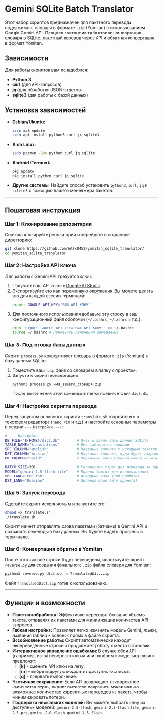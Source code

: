 # Gemini SQLite Batch Translator

Этот набор скриптов предназначен для пакетного перевода содержимого словаря в формате `.zip` (Yomitan) с использованием Google Gemini API. Процесс состоит из трёх этапов: конвертация словаря в SQLite, пакетный перевод через API и обратная конвертация в формат Yomitan.

## Зависимости

Для работы скриптов вам понадобятся:
*   **Python 3**
*   **curl** (для API-запросов)
*   **jq** (для обработки JSON-ответов)
*   **sqlite3** (для работы с базой данных)

## Установка зависимостей

*   **Debian/Ubuntu:**
    ```bash
    sudo apt update
    sudo apt install python3 curl jq sqlite3
    ```
*   **Arch Linux:**
    ```bash
    sudo pacman -Syu python curl jq sqlite
    ```
*   **Android (Termux):**
    ```bash
    pkg update
    pkg install python curl jq sqlite
    ```
*   **Другие системы:**
    Найдите способ установить `python3`, `curl`, `jq` и `sqlite3` с помощью вашего менеджера пакетов.

---

## Пошаговая инструкция

### Шаг 1: Клонирование репозитория

Сначала клонируйте репозиторий и перейдите в созданную директорию:
```bash
git clone https://github.com/AAlx0451/yomitan_sqlite_translator/
cd yomitan_sqlite_translator
```

### Шаг 2: Настройка API ключа

Для работы с Gemini API требуется ключ.

1.  Получите ваш API ключ в [Google AI Studio](https://aistudio.google.com/apikey).
2.  Экспортируйте его как переменную окружения. Вы можете делать это для каждой сессии терминала:
    ```bash
    export GOOGLE_API_KEY="ВАШ_API_КЛЮЧ"
    ```
3.  Для постоянного использования добавьте эту строку в ваш конфигурационный файл оболочки (`~/.bashrc`, `~/.zshrc` и т.д.):
    ```bash
    echo 'export GOOGLE_API_KEY="ВАШ_API_КЛЮЧ"' >> ~/.bashrc
    source ~/.bashrc # Применить изменения немедленно
    ```

### Шаг 3: Подготовка базы данных

Скрипт `process.py` конвертирует словарь в формате `.zip` (Yomitan) в базу данных SQLite.

1.  Поместите ваш `.zip` файл со словарём в папку с проектом.
2.  Запустите скрипт конвертации:
    ```bash
    python3 process.py имя_вашего_словаря.zip
    ```
    После выполнения этой команды в папке появится файл `dict.db`.

### Шаг 4: Настройка скрипта перевода

Перед запуском основного скрипта `translate.sh` откройте его в текстовом редакторе (`nano`, `vim` и т.д.) и настройте основные параметры в секции `--- Настройки ---`:

```bash
# --- Настройки ---
DB_FILE="${HOME}/dict.db"        # Путь к файлу базы данных SQLite
TABLE_NAME="translations"        # Имя таблицы со словами
SRC_COLUMN="english"             # Название колонки с исходным текстом
DST_COLUMN="russian"             # Название колонки, куда будет сохранён перевод
PK_COLUMN="rowid"                # Первичный ключ (обычно можно не менять)

BATCH_SIZE=300                   # Количество строк для перевода за один API-запрос
MODEL="gemini-2.5-flash-lite"    # Модель Gemini для использования
SRC_LANG="English"               # Исходный язык (для промпта)
DST_LANG="Russian"               # Целевой язык (для промпта)
```

### Шаг 5: Запуск перевода

Сделайте скрипт исполняемым и запустите его:
```bash
chmod +x translate.sh
./translate.sh
```
Скрипт начнёт отправлять слова пакетами (батчами) в Gemini API и сохранять переводы в базу данных. Вы будете видеть прогресс в терминале.

### Шаг 6: Конвертация обратно в Yomitan

После того как все строки будут переведены, используйте скрипт `reverse.py` для создания финального `.zip` файла словаря для Yomitan:
```bash
python3 reverse.py dict.db -o TranslatedDict.zip
```
Файл `TranslatedDict.zip` готов к использованию.

---

## Функции и возможности

*   **Пакетная обработка:** Эффективно переводит большие объемы текста, отправляя их пакетами для минимизации количества API-запросов.
*   **Гибкая настройка:** Позволяет легко изменять модель Gemini, языки, названия таблиц и колонок прямо в файле скрипта.
*   **Возобновление работы:** Скрипт автоматически находит непереведённые строки и продолжает работу с места остановки.
*   **Интерактивное управление ошибками:** В случае сбоя API (например, из-за неверного ключа или проблем с моделью) скрипт предложит:
    *   **[k]** - сменить API ключ на лету.
    *   **[m]** - выбрать другую модель из доступного списка.
    *   **[q]** - прервать выполнение.
*   **Частичное сохранение:** Если API возвращает некорректное количество строк, скрипт пытается сохранить максимально возможное количество корректных переводов из пакета, чтобы минимизировать потери.
*   **Поддержка нескольких моделей:** Вы можете выбрать одну из доступных моделей: `gemini-2.5-flash`, `gemini-2.5-flash-lite`, `gemini-2.5-pro`, `gemini-2.0-flash`, `gemini-1.5-flash`.
